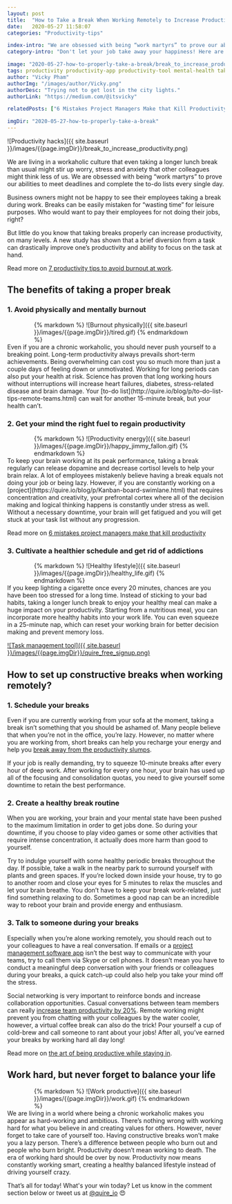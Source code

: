 ```yaml
---
layout: post
title:  "How to Take a Break When Working Remotely to Increase Productivity?"
date:   2020-05-27 11:58:07
categories: "Productivity-tips"

index-intro: "We are obsessed with being “work martyrs” to prove our abilities to meet deadlines and complete the to-do lists every single day. Don't let your job take away your happiness! Here are some tips for you to take a break when working remotely and still get things done!"
category-intro: "Don't let your job take away your happiness! Here are some tips for you to take a break when working remotely and still get things done!"

image: "2020-05-27-how-to-properly-take-a-break/break_to_increase_productivity.png"
tags: productivity productivity-app productivity-tool mental-health take-a-break properly-take-a-break increase-productivity remote-team to-do-list-app working-remotely remote-teams task-management task-management-software project-management-software productivity-tips social-distancing to-do-list task-list
author: "Vicky Pham"
authorImg: "/images/author/Vicky.png"
authorDesc: "Trying not to get lost in the city lights."
authorLink: "https://medium.com/@itsvicky"

relatedPosts: ["6 Mistakes Project Managers Make that Kill Productivity", "The Art of Being Productive While Staying In", "8 Best Tips for Remote Teams to Boost Productivity at Virtual Office"]

imgDir: "2020-05-27-how-to-properly-take-a-break"
---
```


![Productivity hacks]({{ site.baseurl }}/images/{{page.imgDir}}/break_to_increase_productivity.png)

We are living in a workaholic culture that even taking a longer lunch break than usual might stir up worry, stress and anxiety that other colleagues might think less of us. We are obsessed with being “work martyrs” to prove our abilities to meet deadlines and complete the to-do lists every single day. 

Business owners might not be happy to see their employees taking a break during work. Breaks can be easily mistaken for “wasting time” for leisure purposes. Who would want to pay their employees for not doing their jobs, right? 

But little do you know that taking breaks properly can increase productivity, on many levels. A new study has shown that a brief diversion from a task can drastically improve one’s productivity and ability to focus on the task at hand.

<p class="notice">Read more on <a href="https://quire.io/blog/p/7-productivity-tips-to-avoid-burnout-at-work.html">7 productivity tips to avoid burnout at work</a>.</p>

## The benefits of taking a proper break

### 1. Avoid physically and mentally burnout 

<div style="max-width: 380px; max-height: 333px; margin: 0 auto;">
{% markdown %}
![Burnout physically]({{ site.baseurl }}/images/{{page.imgDir}}/tired.gif)
{% endmarkdown %}
</div>
Even if you are a chronic workaholic, you should never push yourself to a breaking point. Long-term productivity always prevails short-term achievements. Being overwhelming can cost you so much more than just a couple days of feeling down or unmotivated. Working for long periods can also put your health at risk. Science has proven that long working hours without interruptions will increase heart failures, diabetes, stress-related disease and brain damage. Your [to-do list](http://quire.io/blog/p/to-do-list-tips-remote-teams.html) can wait for another 15-minute break, but your health can’t.

### 2. Get your mind the right fuel to regain productivity  

<div style="max-width: 380px; max-height: 333px; margin: 0 auto;">
{% markdown %}
![Productivity energy]({{ site.baseurl }}/images/{{page.imgDir}}/happy_jimmy_fallon.gif)
{% endmarkdown %}
</div>
To keep your brain working at its peak performance, taking a break regularly can release dopamine and decrease cortisol levels to help your brain relax. A lot of employees mistakenly believe having a break equals not doing your job or being lazy. However, if you are constantly working on a [project](https://quire.io/blog/p/Kanban-board-swimlane.html) that requires concentration and creativity, your prefrontal cortex where all of the decision making and logical thinking happens is constantly under stress as well. Without a necessary downtime, your brain will get fatigued and you will get stuck at your task list without any progression. 

<p class="notice">Read more on <a href="https://quire.io/blog/p/productivity-mistakes.html">6 mistakes project managers make that kill productivity</a></p>

### 3. Cultivate a healthier schedule and get rid of addictions

<div style="max-width: 380px; max-height: 333px; margin: 0 auto;">
{% markdown %}
![Healthy lifestyle]({{ site.baseurl }}/images/{{page.imgDir}}/healthy_life.gif)
{% endmarkdown %}
</div>
If you keep lighting a cigarette once every 20 minutes, chances are you have been too stressed for a long time. Instead of sticking to your bad habits, taking a longer lunch break to enjoy your healthy meal can make a huge impact on your productivity. Starting from a nutritious meal, you can incorporate more healthy habits into your work life. You can even squeeze in a 25-minute nap, which can reset your working brain for better decision making and prevent memory loss. 

[![Task management tool]({{ site.baseurl }}/images/{{page.imgDir}}/quire_free_signup.png)](https://bit.ly/38mUj9f)

## How to set up constructive breaks when working remotely?

### 1. Schedule your breaks 

Even if you are currently working from your sofa at the moment, taking a break isn’t something that you should be ashamed of. Many people believe that when you’re not in the office, you’re lazy. However, no matter where you are working from, short breaks can help you recharge your energy and help you [break away from the productivity slumps](https://quire.io/blog/p/Quire-tips-hacks-for-better-productivity.html). 

If your job is really demanding, try to squeeze 10-minute breaks after every hour of deep work. After working for every one hour, your brain has used up all of the focusing and consolidation quotas, you need to give yourself some downtime to retain the best performance. 

### 2. Create a healthy break routine

When you are working, your brain and your mental state have been pushed to the maximum limitation in order to get jobs done. So during your downtime, if you choose to play video games or some other activities that require intense concentration, it actually does more harm than good to yourself. 

Try to indulge yourself with some healthy periodic breaks throughout the day. If possible, take a walk in the nearby park to surround yourself with plants and green spaces. If you’re locked down inside your house, try to go to another room and close your eyes for 5 minutes to relax the muscles and let your brain breathe. You don’t have to keep your break work-related, just find something relaxing to do. Sometimes a good nap can be an incredible way to reboot your brain and provide energy and enthusiasm.

### 3. Talk to someone during your breaks 

Especially when you’re alone working remotely, you should reach out to your colleagues to have a real conversation. If emails or a [project management software app](https://quire.io) isn’t the best way to communicate with your teams, try to call them via Skype or cell phones. It doesn’t mean you have to conduct a meaningful deep conversation with your friends or colleagues during your breaks, a quick catch-up could also help you take your mind off the stress. 

Social networking is very important to reinforce bonds and increase collaboration opportunities. Casual conversations between team members can really [increase team productivity by 20%](https://www.forbes.com/sites/susanadams/2013/03/21/how-we-waste-time-at-work/#64ff23e5ec5d). Remote working might prevent you from chatting with your colleagues by the water cooler, however, a virtual coffee break can also do the trick! Pour yourself a cup of cold-brew and call someone to rant about your jobs! After all, you’ve earned your breaks by working hard all day long! 

<p class="notice">Read more on <a href="https://quire.io/blog/p/productivity-tips-during-lockdown.html">the art of being productive while staying in</a>.</p>

## Work hard, but never forget to balance your life

<div style="max-width: 380px; max-height: 333px; margin: 0 auto;">
{% markdown %}
![Work productive]({{ site.baseurl }}/images/{{page.imgDir}}/work.gif)
{% endmarkdown %}
</div>
We are living in a world where being a chronic workaholic makes you appear as hard-working and ambitious. There’s nothing wrong with working hard for what you believe in and creating values for others. However, never forget to take care of yourself too. Having constructive breaks won’t make you a lazy person. There’s a difference between people who burn out and people who burn bright. Productivity doesn’t mean working to death. The era of working hard should be over by now. Productivity now means constantly working smart, creating a healthy balanced lifestyle instead of driving yourself crazy. 


That’s all for today! What's your win today? Let us know in the comment section below or tweet us at [@quire_io](https://twitter.com/quire_io) 😍 


[jekyll]:      http://jekyllrb.com
[jekyll-gh]:   https://github.com/jekyll/jekyll
[jekyll-help]: https://github.com/jekyll/jekyll-help